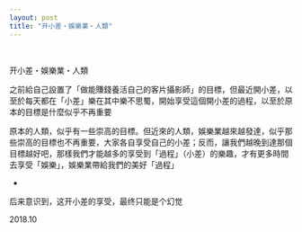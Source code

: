 ```yaml
---
layout: post
title: "开小差・娛樂業・人類"
---
```


  
&nbsp;
&nbsp;


开小差・娛樂業・人類

之前給自己設置了「做能賺錢養活自己的客片攝影師」的目標，但最近開小差，以至於每天都在「小差」樂在其中樂不思蜀，開始享受這個開小差的過程，以至於原本的目標是什麼似乎不再重要

原本的人類，似乎有一些崇高的目標。但近來的人類，娛樂業越來越發達，似乎那些崇高的目標也不再重要，大家各自享受自己的小差；反而，讓我們越晚到達那個目標越好吧，那樣我們才能越多的享受到「過程」（小差）的樂趣，才有更多時間去享受「娛樂」，娛樂業帶給我們的美好「過程」

*

后来意识到，这开小差的享受，最终只能是个幻觉

2018.10